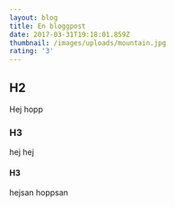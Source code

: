 ```yaml
---
layout: blog
title: En bloggpost
date: 2017-03-31T19:18:01.859Z
thumbnail: /images/uploads/mountain.jpg
rating: '3'
---
```


## H2
Hej hopp
### H3
hej hej
#### H3
hejsan hoppsan